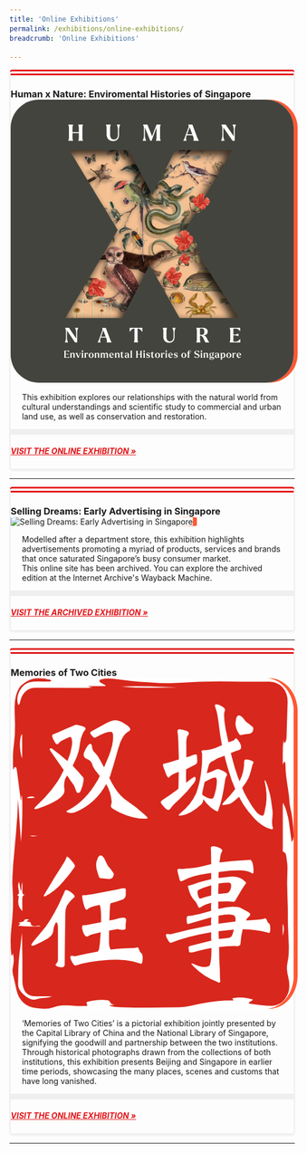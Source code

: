```yaml
---
title: 'Online Exhibitions'
permalink: /exhibitions/online-exhibitions/
breadcrumb: 'Online Exhibitions'

---
```



<section class="section__online">

<!-- HxN -->
    
<div class="container__exh__card padding padding--bottom--lg" style="border-left: 2px solid #efefef; border-right: 2px solid #efefef; border-bottom: 2px solid #efefef; border-top: 10px double #E21216; box-shadow: 0px 2px 3px #efefef; border-radius: 5px; margin-bottom: 15px;">
    <div class="row">
        <div class="col padding--bottom--xs">
            <h3 style="margin-bottom: 0px;"><strong>Human x Nature: Enviromental Histories of Singapore</strong></h3>
        </div>
    </div>
    <div class="row">
        <div class="col">
            <img src="/images/event-images/humanxnature/HxN_thumbnail_dark_500x500.jpg" alt="Human x Nature thumbnail" height="500" width="500" style="border-radius: 10%; box-shadow: 7px 0 #FF5733;">
        </div>
        <div class="col is-two-thirds">
            <div class="row">
                <p style="padding: 0 20px;">This exhibition explores our relationships with the natural world from cultural understandings and scientific study to commercial and urban land use, as well as conservation and restoration.
                </p>
            </div>
            <div class="container__exh__break padding">
                <div class="row">
                    <div class="col is-2-tablet is-2-mobile" style="padding: 5px 0; background-color: #efefef;">
                    </div>
                </div>
            </div>
            <div class="container__exh__description">
                <div class="row">
                    <div class="col">
                        <h5><a href="https://www.nlb.gov.sg/staticassets/exhibitions/virtual/humanxnature/virtualtour/index.htm" target="_blank" rel="noopener" style="color:#E21216;">VISIT THE ONLINE EXHIBITION &#187;</a></h5>
                    </div>
                </div>
            </div>
        </div>
    </div>
</div>

<hr class="margin--top margin--bottom--lg">

<!-- SEAD -->
    
<div class="container__exh__card padding padding--bottom--lg" style="border-left: 2px solid #efefef; border-right: 2px solid #efefef; border-bottom: 2px solid #efefef; border-top: 10px double #E21216; box-shadow: 0px 2px 3px #efefef; border-radius: 5px; margin-bottom: 15px;">
    <div class="row">
        <div class="col padding--bottom--xs">
            <h3 style="margin-bottom: 0px;"><strong>Selling Dreams: Early Advertising in Singapore</strong></h3>
        </div>
    </div>
    <div class="row">
        <div class="col">
            <img src="/images/event-images/sellingdreams/selling-dreams-thumbnail_2.jpg" height="500" width="500" alt="Selling Dreams: Early Advertising in Singapore" style="border-radius: 10%; box-shadow: 7px 0 #FF5733;">
        </div>
        <div class="col is-two-thirds">
            <div class="row">
                <p style="padding: 0 20px;">Modelled after a department store, this exhibition highlights advertisements promoting a myriad of products, services and brands that once saturated Singapore’s busy consumer market.
                <br>
                This online site has been archived. You can explore the archived edition at the Internet Archive's Wayback Machine.
                </p>
            </div>
            <div class="container__exh__break padding">
                <div class="row">
                    <div class="col is-2-tablet is-2-mobile" style="padding: 5px 0; background-color: #efefef;">
                    </div>
                </div>
            </div>
            <div class="container__exh__description">
                <div class="row">
                    <div class="col">
                        <h5><a href="https://web.archive.org/web/20210816094323/https:/www.nlb.gov.sg/exhibitions/sellingdreams/" target="_blank" rel="noopener" style="color:#E21216;">VISIT THE ARCHIVED EXHIBITION &#187;</a></h5>
                    </div>
                </div>
            </div>
        </div>
    </div>
</div>

<hr class="margin--top margin--bottom--lg">

<!-- MOTC -->

<div class="container__exh__card padding padding--bottom--lg" style="border-left: 2px solid #efefef; border-right: 2px solid #efefef; border-bottom: 2px solid #efefef; border-top: 10px double #E21216; box-shadow: 0px 2px 3px #efefef; border-radius: 5px; margin-bottom: 15px;">
    <div class="row">
        <div class="col padding--bottom--xs">
            <h3 style="margin-bottom: 0px;"><strong>Memories of Two Cities</strong></h3>
        </div>
    </div>
    <div class="row">
        <div class="col">
            <img src="/images/event-images/motc/logo.png" height="584" width="592" alt="A red stamp seal, with white Chinese characters for Memories of Two Cities." style="border-radius: 10%; box-shadow: 7px 0 #FF5733;">
        </div>
        <div class="col is-two-thirds">
            <div class="row">
                 <p style="padding: 0 20px;">‘Memories of Two Cities’ is a pictorial exhibition jointly presented by the Capital Library of China and the National Library of Singapore, signifying the goodwill and partnership between the two institutions. Through historical photographs drawn from the collections of both institutions, this exhibition presents Beijing and Singapore in earlier time periods, showcasing the many places, scenes and customs that have long vanished.
                </p>
            </div>
            <div class="container__exh__break padding">
                <div class="row">
                    <div class="col is-2-tablet is-2-mobile" style="padding: 5px 0; background-color: #efefef;">
                    </div>
                </div>
            </div>
             <div class="container__exh__description">
                <div class="row">
                    <div class="col">
                        <h5><a href="https://memoriesoftwocities.nlb.gov.sg/" target="_blank" rel="noopener" style="color:#E21216;">VISIT THE ONLINE EXHIBITION &#187;</a></h5>
                    </div>
                </div>
            </div>
        </div>
    </div>
</div>

<hr class="margin--top margin--bottom--lg"> 

</section>